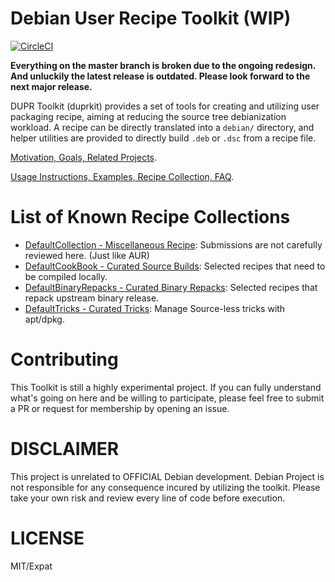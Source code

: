Debian User Recipe Toolkit (WIP)
===

[![CircleCI](https://circleci.com/gh/dupr/duprkit.svg?style=svg)](https://circleci.com/gh/dupr/duprkit)

**Everything on the master branch is broken due to the ongoing redesign.
And unluckily the latest release is outdated. Please look forward to the
next major release.**

DUPR Toolkit (duprkit) provides a set of tools for creating and utilizing user
packaging recipe, aiming at reducing the source tree debianization workload.
A recipe can be directly translated into a `debian/` directory, and helper
utilities are provided to directly build `.deb` or `.dsc` from a recipe file.

[Motivation, Goals, Related Projects](./doc/motivation.md).

[Usage Instructions, Examples, Recipe Collection, FAQ](./doc/instructions.md).

# List of Known Recipe Collections

* [DefaultCollection - Miscellaneous Recipe](https://github.com/dupr/DefaultCollection): Submissions are not carefully reviewed here. (Just like AUR)
* [DefaultCookBook - Curated Source Builds](https://github.com/dupr/DefaultCookbook): Selected recipes that need to be compiled locally.
* [DefaultBinaryRepacks - Curated Binary Repacks](https://github.com/dupr/DefaultRepacks): Selected recipes that repack upstream binary release.
* [DefaultTricks - Curated Tricks](https://github.com/dupr/DefaultTricks): Manage Source-less tricks with apt/dpkg.

# Contributing

This Toolkit is still a highly experimental project.
If you can fully understand what's going on here and be willing to participate,
please feel free to submit a PR or request for membership by opening an issue.

# DISCLAIMER

This project is unrelated to OFFICIAL Debian development.  Debian Project is
not responsible for any consequence incured by utilizing the toolkit.  Please
take your own risk and review every line of code before execution.

# LICENSE

MIT/Expat
